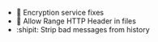 * :bug: Encryption service fixes
* :bug: Allow Range HTTP Header in files
* :shipit: Strip bad messages from history